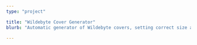 ```yaml
---
type: "project"

title: "Wildebyte Cover Generator"
blurb: "Automatic generator of Wildebyte covers, setting correct size and texts"

---
```


